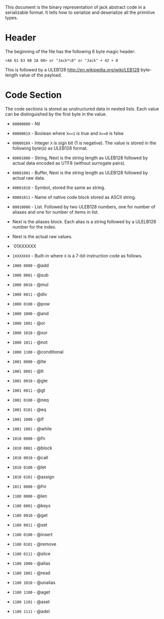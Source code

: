 This document is the binary representation of jack abstract code in a serializable format.  It tells how to serialize and deserialize all the primitive types.

# Header

The beginning of the file has the following 6 byte magic header:

    <4A 61 63 6B 2A 00> or "Jack*\0" or "Jack" + 42 + 0

This is followed by a ULEB128 <http://en.wikipedia.org/wiki/LEB128> byte-length value of the payload.

# Code Section

The code sections is stored as unstructured data in nested lists.  Each value can be distinguished by the first byte in the value.

 - `00000000` - Nil
 - `0000001X` - Boolean where `X==1` is true and `X==0` is false
 - `0000010X` - Integer `X` is sign bit (1 is negative). The value is stored in the following byte(s) as ULEB128 format.
 - `00001000` - String, Next is the string length as ULEB128 followed by actual data encoded as UTF8 (without surrogate pairs).
 - `00001001` - Buffer, Next is the string length as ULEB128 followed by actual raw data.
 - `00001010` - Symbol, stored the same as string.
 - `00001011` - Name of native code block stored as ASCII string.
 - `00010000` - List. Followed by two ULEB128 numbers, one for number of aliases and one for number of items in list.
  - Next is the aliases block.  Each alias is a string followed by a ULELB128 number for the index.
  - Next is the actual raw values. 
 - `01XXXXXX

 - `1XXXXXXX` - Built-in where `X` is a 7-bit instruction code as follows.
  - `1000 0000` - @add
  - `1000 0001` - @sub
  - `1000 0010` - @mul
  - `1000 0011` - @div
  - `1000 0100` - @pow
  - `1000 1000` - @and
  - `1000 1001` - @or
  - `1000 1010` - @xor
  - `1000 1011` - @not
  - `1000 1100` - @conditional
  - `1001 0000` - @lte
  - `1001 0001` - @lt
  - `1001 0010` - @gte
  - `1001 0011` - @gt
  - `1001 0100` - @neq
  - `1001 0101` - @eq
  - `1001 1000` - @if
  - `1001 1001` - @while
  - `1010 0000` - @fn
  - `1010 0001` - @block
  - `1010 0010` - @call
  - `1010 0100` - @let
  - `1010 0101` - @assign
  - `1011 0000` - @fni
  - `1100 0000` - @len
  - `1100 0001` - @keys
  - `1100 0010` - @get
  - `1100 0011` - @set
  - `1100 0100` - @insert
  - `1100 0101` - @remove
  - `1100 0111` - @slice
  - `1100 1000` - @alias
  - `1100 1001` - @read
  - `1100 1010` - @unalias
  - `1100 1100` - @aget
  - `1100 1101` - @aset
  - `1100 1111` - @adel

